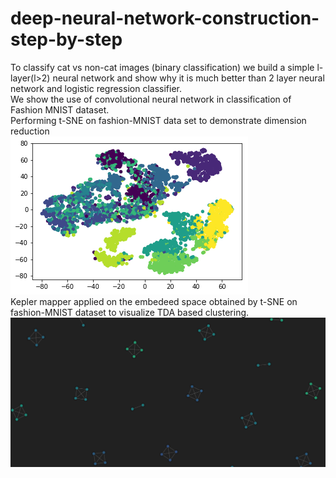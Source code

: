 # deep-neural-network-construction-step-by-step
To classify cat vs non-cat images (binary classification) we build a simple l-layer(l>2) neural network and show why it is much better than 2 layer neural network and logistic regression classifier.\
We show the use of convolutional neural network in classification of Fashion MNIST dataset.\
Performing t-SNE on fashion-MNIST data set to demonstrate dimension reduction\
![Applying t-SNE on training set of Fashion MNIST](https://github.com/soutrikmachine/deep-neural-network-construction-step-by-step/blob/master/fashion_MNIST_tSNE.png)\
Kepler mapper applied on the embedeed space obtained by t-SNE on fashion-MNIST dataset to visualize TDA based clustering.\
![KMapper on fashion_MNIST](https://github.com/soutrikmachine/deep-neural-network-construction-step-by-step/blob/master/kmapper%20on%20fashion_MNIST.png)

